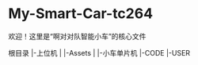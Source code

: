 # My-Smart-Car-tc264
欢迎！这里是“啊对对队智能小车”的核心文件

根目录
  |-上位机
  |   |-Assets
  |
  |-小车单片机
      |-CODE
      |-USER
